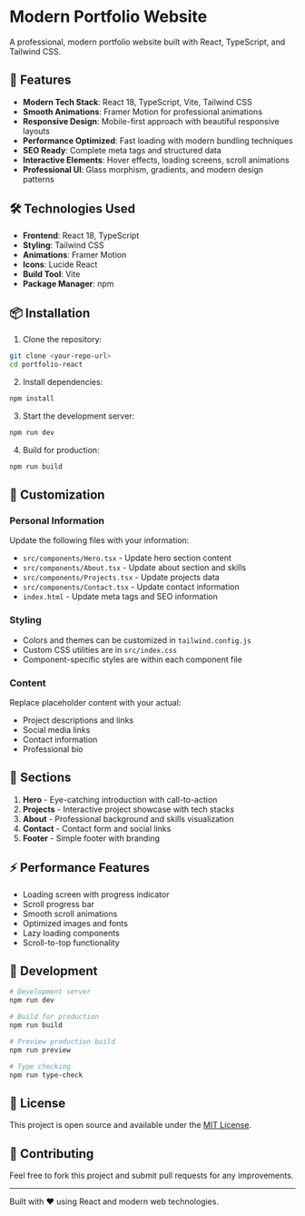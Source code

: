 # Modern Portfolio Website

A professional, modern portfolio website built with React, TypeScript, and Tailwind CSS.

## 🚀 Features

- **Modern Tech Stack**: React 18, TypeScript, Vite, Tailwind CSS
- **Smooth Animations**: Framer Motion for professional animations
- **Responsive Design**: Mobile-first approach with beautiful responsive layouts
- **Performance Optimized**: Fast loading with modern bundling techniques
- **SEO Ready**: Complete meta tags and structured data
- **Interactive Elements**: Hover effects, loading screens, scroll animations
- **Professional UI**: Glass morphism, gradients, and modern design patterns

## 🛠️ Technologies Used

- **Frontend**: React 18, TypeScript
- **Styling**: Tailwind CSS
- **Animations**: Framer Motion
- **Icons**: Lucide React
- **Build Tool**: Vite
- **Package Manager**: npm

## 📦 Installation

1. Clone the repository:
```bash
git clone <your-repo-url>
cd portfolio-react
```

2. Install dependencies:
```bash
npm install
```

3. Start the development server:
```bash
npm run dev
```

4. Build for production:
```bash
npm run build
```

## 🎨 Customization

### Personal Information
Update the following files with your information:
- `src/components/Hero.tsx` - Update hero section content
- `src/components/About.tsx` - Update about section and skills
- `src/components/Projects.tsx` - Update projects data
- `src/components/Contact.tsx` - Update contact information
- `index.html` - Update meta tags and SEO information

### Styling
- Colors and themes can be customized in `tailwind.config.js`
- Custom CSS utilities are in `src/index.css`
- Component-specific styles are within each component file

### Content
Replace placeholder content with your actual:
- Project descriptions and links
- Social media links
- Contact information
- Professional bio

## 📱 Sections

1. **Hero** - Eye-catching introduction with call-to-action
2. **Projects** - Interactive project showcase with tech stacks
3. **About** - Professional background and skills visualization
4. **Contact** - Contact form and social links
5. **Footer** - Simple footer with branding

## ⚡ Performance Features

- Loading screen with progress indicator
- Scroll progress bar
- Smooth scroll animations
- Optimized images and fonts
- Lazy loading components
- Scroll-to-top functionality

## 🔧 Development

```bash
# Development server
npm run dev

# Build for production
npm run build

# Preview production build
npm run preview

# Type checking
npm run type-check
```

## 📄 License

This project is open source and available under the [MIT License](LICENSE).

## 🤝 Contributing

Feel free to fork this project and submit pull requests for any improvements.

---

Built with ❤️ using React and modern web technologies.